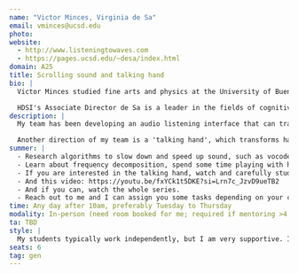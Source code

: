 ```yaml
---
name: "Victor Minces, Virginia de Sa"
email: vminces@ucsd.edu
photo:
website:
  - http://www.listeningtowaves.com
  - https://pages.ucsd.edu/~desa/index.html
domain: A25
title: Scrolling sound and talking hand
bio: |
  Victor Minces studied fine arts and physics at the University of Buenos Aires, and obtained his Ph.D. in computational neuroscience at UCSD. He researched how the brain represents sensory stimuli, including light and rhythmic sound, and the cognitive basis of musical rhythm. He created a program making widely used web applications and hands-on activities for people to play, experiment, and learn about sound. Besides his science and technology endeavors, he is a sound artist and performer, leading audiences of hundreds of people to explore and create sound together. Recently, his team has been designing original sonic interfaces for people to create sound and music, listen to audiobooks, and communicate.

  HDSI's Associate Director de Sa is a leader in the fields of cognitive science, neuroscience, computer science, engineering, and data science. Her research utilizes multiple approaches to increase our understanding of how humans and machines learn to perceive the world around them. She earned her Ph.D. and master’s in Computer Science from the University of Rochester, and a bachelor’s degree in Mathematics and Engineering from Canada’s Queen’s University.
description: |
  My team has been developing an audio listening interface that can transform the way people consume podcasts, audiobooks, and videos. People are increasingly acquiring, creating, and sharing knowledge through audio and video, rather than reading. A problem with audio information, as opposed to reading, is that it is very difficult to 'scroll'. For example, if you space out while listening to a podcast, it can be cumbersome to find the last moment you were paying attention. It can also be difficult to skim through audio, dynamically changing the playback speed, forwards and back, to find the information you need. We are looking to solve this problem by creating a more organic listening interface. The task is creative, the possibilities endless, and there is a lot to learn.

  Another direction of my team is a 'talking hand', which transforms hand movements into speech. It can also sing! https://talkinghandminces.netlify.app/
summer: |
  - Research algorithms to slow down and speed up sound, such as vocoders and granular synthesis. Reproduce one if possible.
  - Learn about frequency decomposition, spend some time playing with https://spectrogram.sciencemusic.org/
  - If you are interested in the talking hand, watch and carefully study this video: https://youtu.be/aFnWSBKImQU?si=hwO5GX55HA3oV6KD
  - And this video: https://youtu.be/fxYCk1t5DKE?si=Lrn7c_JzvD9ueTB2
  - And if you can, watch the whole series.
  - Reach out to me and I can assign you some tasks depending on your current knowledge and interest.
time: Any day after 10am, preferably Tuesday to Thursday
modality: In-person (need room booked for me; required if mentoring >4 students in-person)
ta: TBD
style: |
  My students typically work independently, but I am very supportive. I meet with them once a week, but I am open (and happy) to follow up more often. I have experienced undergrads working with me, who can help guide new students. Dr. De Sa, and perhaps her students, will also be involved in mentoring, specifically as it refers to machine learning.
seats: 6
tag: gen
---
```


